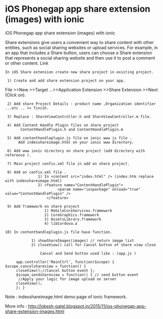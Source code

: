 # iOS Phonegap app share extension (images) with ionic


iOS Phonegap app share extension (images) with ionic


Share extensions give users a convenient way to share content with other entities, such as social sharing websites or upload services. For example, in an app that includes a Share button, users can choose a Share extension that represents a social sharing website and then use it to post a comment or other content.  Link

    In iOS Share extension create new share project in existing project.

     1) Create and add share extension project on your app.
     
File >>New >>Target ...>>Application Extension >>Share Extension >>Next (Click on).

     2) Add share Project Details : product name ,Organization identifier ...etc .. >> finish.

     3) Replace : ShareViewController.h and ShareViewController.m file.
      
     4) Add Content Handle Plugin files on share project 
           ContentHandlePlugin.h and ContentHandlePlugin.m
        
     5) Add contenthandleplugin.js file on ionic www js file . 
          Add indexshareimage.html on your ionic www directory.

     6) Add www ionic directory on share project (add directory with reference ).

     7) Main project confix.xml file in add on share project.
 
     8) Add on confix.xml file .
                   1) In <content src="index.html" /> (index.htm replace with indexshareimage.html)
                   2) <feature name="ContentHandlePlugin"> 
                            <param name="ios­package" onload="true" value="ContentHandlePlugin" /> 
                       </feature> 

     9) Add framework on share project 
                      1) MobileCoreServices.framework 
                      2) CoreGraphics.framework
                      3) AssetsLibrary.framework 
                      4) libCordova.a 

    10) In contenthandleplugin.js file have function.

                1) showShareImages(images) // return image list
                2) closeView() call for Cancel button of share view close 
           
                    Cancel and Send button used like : (app.js ) 
        
         app.controller('MainCtrl', function($scope) { $scope.cancelshareview = function() {
         closeView();//Cancel button event };
         $scope.sendshareview = function() { // send button event
          //Apply your logic for image upload on server
         closeView();
         }; }
       

 Note : indexshareimage.html demo page of ionic framework.

More info : http://lokesh-patel.blogspot.in/2015/11/ios-phonegap-app-share-extension-images.html


